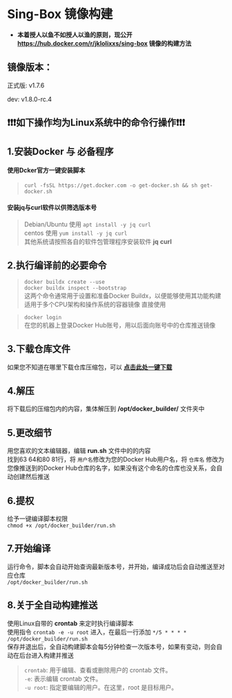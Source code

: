 # Sing-Box 镜像构建
- **本着授人以鱼不如授人以渔的原则，现公开 **https://hub.docker.com/r/jklolixxs/sing-box** 镜像的构建方法**

## 镜像版本：
正式版: v1.7.6

dev: v1.8.0-rc.4

## ❗❗❗如下操作均为Linux系统中的命令行操作❗❗❗

## 1.安装Docker 与 必备程序
#### 使用Dcker官方一键安装脚本  
>`curl -fsSL https://get.docker.com -o get-docker.sh && sh get-docker.sh`  
#### 安装jq与curl软件以供筛选版本号  
>Debian/Ubuntu 使用 `apt install -y jq curl`  
centos 使用 `yum install -y jq curl`  
其他系统请按照各自的软件包管理程序安装软件 **jq** **curl**

## 2.执行编译前的必要命令
> `docker buildx create --use`  
> `docker buildx inspect --bootstrap`  
> 这两个命令通常用于设置和准备Docker Buildx，以便能够使用其功能构建适用于多个CPU架构和操作系统的容器镜像
直接使用

> `docker login`  
> 在您的机器上登录Docker Hub账号，用以后面向账号中的仓库推送镜像

## 3.下载仓库文件
如果您不知道在哪里下载仓库压缩包，可以 **[点击此处一键下载](https://codeload.github.com/jklolixxs/docker_builder/zip/refs/heads/main)**

## 4.解压
将下载后的压缩包内的内容，集体解压到 **/opt/docker_builder/** 文件夹中

## 5.更改细节
用您喜欢的文本编辑器，编辑 **run.sh** 文件中的的内容  
找到63 64和80 81行，将 `用户名`修改为您的Docker Hub用户名，将 `仓库名` 修改为您像推送到的Docker Hub仓库的名字，如果没有这个命名的仓库也没关系，会自动创建然后推送

## 6.提权
给予一键编译脚本权限  
`chmod +x /opt/docker_builder/run.sh`

## 7.开始编译
运行命令，脚本会自动开始查询最新版本号，并开始，编译成功后会自动推送至对应仓库  
`/opt/docker_builder/run.sh`

## 8.关于全自动构建推送
使用Linux自带的 **crontab** 来定时执行编译脚本  
使用指令 `crontab -e -u root` 进入，在最后一行添加 `*/5 * * * * /opt/docker_builder/run.sh`  
保存并退出后，全自动构建脚本会每5分钟检查一次版本号，如果有变动，则会自动在后台进入构建并推送
>`crontab`: 用于编辑、查看或删除用户的 crontab 文件。  
>`-e`: 表示编辑 crontab 文件。  
>`-u root`: 指定要编辑的用户。在这里，root 是目标用户。  